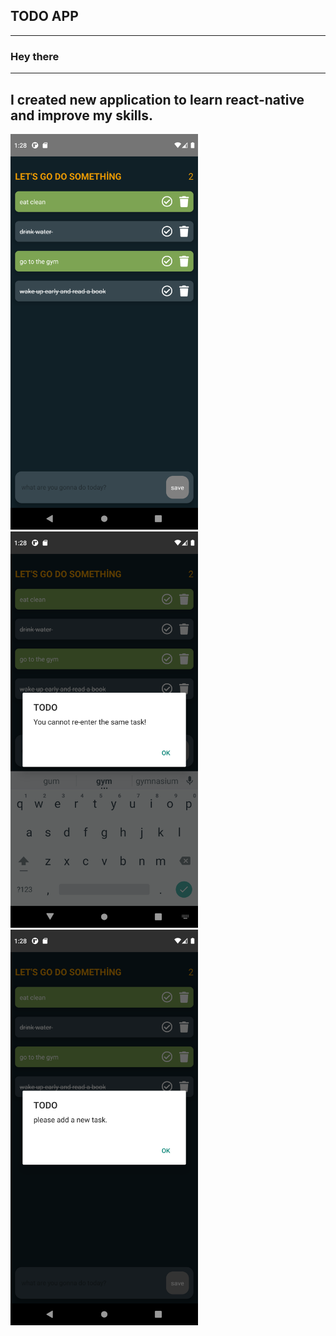 ## TODO APP
-----
### Hey there
------
I created new application to learn react-native and improve my skills.
-----------
<img src="images/1.png" width="300"/><img>
<img src="images/2.png" width="300"/><img>
<img src="images/3.png" width="300"/><img>